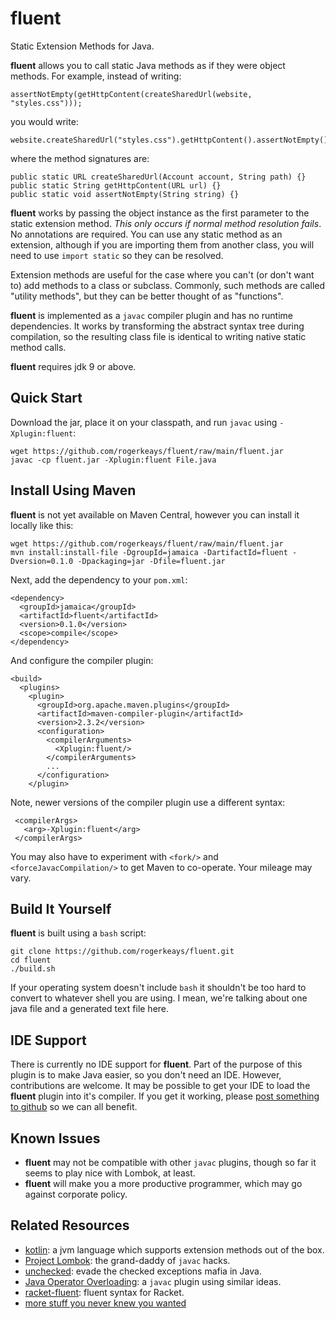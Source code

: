 # fluent

Static Extension Methods for Java.

**fluent** allows you to call static Java methods as if they were object methods. For example, instead of writing:

    assertNotEmpty(getHttpContent(createSharedUrl(website, "styles.css")));

you would write:

    website.createSharedUrl("styles.css").getHttpContent().assertNotEmpty();

where the method signatures are:

    public static URL createSharedUrl(Account account, String path) {}
    public static String getHttpContent(URL url) {}
    public static void assertNotEmpty(String string) {}

**fluent** works by passing the object instance as the first parameter to the static extension method. *This only occurs if normal method resolution fails*. No annotations are required. You can use any static method as an extension, although if you are importing them from another class, you will need to use `import static` so they can be resolved.

Extension methods are useful for the case where you can't (or don't want to) add methods to a class or subclass. Commonly, such methods are called "utility methods", but they can be better thought of as "functions".

**fluent** is implemented as a `javac` compiler plugin and has no runtime dependencies. It works by transforming the abstract syntax tree during compilation, so the resulting class file is identical to writing native static method calls.

**fluent** requires jdk 9 or above.

## Quick Start

Download the jar, place it on your classpath, and run `javac` using `-Xplugin:fluent`:

    wget https://github.com/rogerkeays/fluent/raw/main/fluent.jar
    javac -cp fluent.jar -Xplugin:fluent File.java

## Install Using Maven

**fluent** is not yet available on Maven Central, however you can install it locally like this:

    wget https://github.com/rogerkeays/fluent/raw/main/fluent.jar
    mvn install:install-file -DgroupId=jamaica -DartifactId=fluent -Dversion=0.1.0 -Dpackaging=jar -Dfile=fluent.jar
    
Next, add the dependency to your `pom.xml`:

    <dependency>
      <groupId>jamaica</groupId>
      <artifactId>fluent</artifactId>
      <version>0.1.0</version>
      <scope>compile</scope>
    </dependency>

And configure the compiler plugin:

    <build>
      <plugins>
        <plugin>
          <groupId>org.apache.maven.plugins</groupId>
          <artifactId>maven-compiler-plugin</artifactId>
          <version>2.3.2</version>
          <configuration>
            <compilerArguments>
              <Xplugin:fluent/>
            </compilerArguments>
            ...
          </configuration>
        </plugin>

Note, newer versions of the compiler plugin use a different syntax:

     <compilerArgs>
       <arg>-Xplugin:fluent</arg>
     </compilerArgs>

You may also have to experiment with `<fork/>` and `<forceJavacCompilation/>` to get Maven to co-operate. Your mileage may vary.

## Build It Yourself

**fluent** is built using a `bash` script:

    git clone https://github.com/rogerkeays/fluent.git
    cd fluent
    ./build.sh

If your operating system doesn't include `bash` it shouldn't be too hard to convert to whatever shell you are using. I mean, we're talking about one java file and a generated text file here.

## IDE Support

There is currently no IDE support for **fluent**. Part of the purpose of this plugin is to make Java easier, so you don't need an IDE. However, contributions are welcome. It may be possible to get your IDE to load the **fluent** plugin into it's compiler. If you get it working, please [post something to github](https://github.com/rogerkeays/fluent/issues) so we can all benefit.

## Known Issues

   * **fluent** may not be compatible with other `javac` plugins, though so far it seems to play nice with Lombok, at least.
   * **fluent** will make you a more productive programmer, which may go against corporate policy.

## Related Resources

   * [kotlin](https://kotlinlang.org): a jvm language which supports extension methods out of the box.
   * [Project Lombok](https://github.com/projectlombok/lombok): the grand-daddy of `javac` hacks.
   * [unchecked](https://github.com/rogerkeays/unchecked): evade the checked exceptions mafia in Java.
   * [Java Operator Overloading](https://github.com/amelentev/java-oo): a `javac` plugin using similar ideas.
   * [racket-fluent](https://github.com/rogerkeays/racket-fluent): fluent syntax for Racket.
   * [more stuff you never knew you wanted](https://rogerkeays.com)

